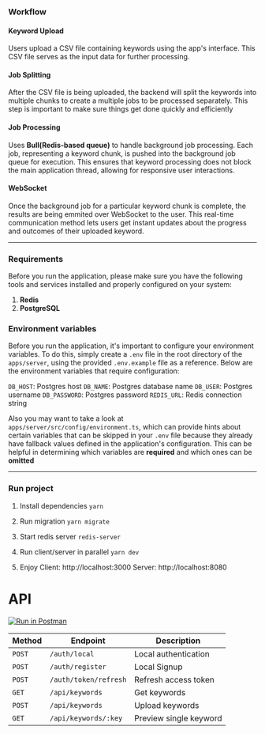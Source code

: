### Workflow

#### Keyword Upload

Users upload a CSV file containing keywords using the app's interface. This CSV file serves as the input data for further processing.

#### Job Splitting

After the CSV file is being uploaded, the backend will split the keywords into multiple chunks to create a multiple jobs to be processed separately. This step is important to make sure things get done quickly and efficiently

#### Job Processing

Uses **Bull(Redis-based queue)** to handle background job processing. Each job, representing a keyword chunk, is pushed into the background job queue for execution. This ensures that keyword processing does not block the main application thread, allowing for responsive user interactions.

#### WebSocket

Once the background job for a particular keyword chunk is complete, the results are being emmited over WebSocket to the user. This real-time communication method lets users get instant updates about the progress and outcomes of their uploaded keyword.

---

### Requirements

Before you run the application, please make sure you have the following tools and services installed and properly configured on your system:

1. **Redis**
2. **PostgreSQL**

### Environment variables

Before you run the application, it's important to configure your environment variables. To do this, simply create a `.env` file in the root directory of the `apps/server`, using the provided `.env.example` file as a reference. Below are the environment variables that require configuration:

`DB_HOST`: Postgres host
`DB_NAME`: Postgres database name
`DB_USER`: Postgres username
`DB_PASSWORD`: Postgres password
`REDIS_URL`: Redis connection string

Also you may want to take a look at `apps/server/src/config/environment.ts`, which can provide hints about certain variables that can be skipped in your `.env` file because they already have fallback values defined in the application's configuration. This can be helpful in determining which variables are **required** and which ones can be **omitted**

---

### Run project

1. Install dependencies
   `yarn`

2. Run migration
   `yarn migrate`

3. Start redis server
   `redis-server`

4. Run client/server in parallel
   `yarn dev`

5. Enjoy
   Client: http://localhost:3000
   Server: http://localhost:8080

# API

[![Run in Postman](https://run.pstmn.io/button.svg)](https://app.getpostman.com/run-collection/1566031-06f7635e-224f-4ca6-8e20-0b042f176f55?action=collection%2Ffork&source=rip_markdown&collection-url=entityId%3D1566031-06f7635e-224f-4ca6-8e20-0b042f176f55%26entityType%3Dcollection%26workspaceId%3D4c9a5645-9212-4322-8cc2-1efedeb941ff)

| Method | Endpoint              | Description            |
| ------ | --------------------- | ---------------------- |
| `POST` | `/auth/local`         | Local authentication   |
| `POST` | `/auth/register`      | Local Signup           |
| `POST` | `/auth/token/refresh` | Refresh access token   |
| `GET`  | `/api/keywords`       | Get keywords           |
| `POST` | `/api/keywords`       | Upload keywords        |
| `GET`  | `/api/keywords/:key`  | Preview single keyword |
